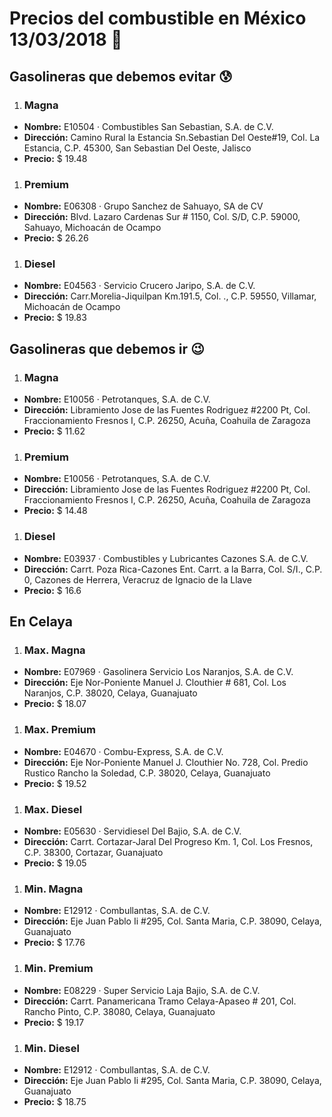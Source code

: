 # Precios del combustible en México 13/03/2018 :car:

## Gasolineras que debemos evitar :cold_sweat:
1. ### Magna
  * **Nombre:** E10504 · Combustibles San Sebastian, S.A. de C.V.
  * **Dirección:** Camino Rural la Estancia Sn.Sebastian Del Oeste#19, Col. La Estancia, C.P. 45300, San Sebastian Del Oeste, Jalisco
  * **Precio:** $ 19.48

1. ### Premium
  * **Nombre:** E06308 · Grupo Sanchez de Sahuayo, SA de CV
  * **Dirección:** Blvd. Lazaro Cardenas Sur # 1150, Col. S/D, C.P. 59000, Sahuayo, Michoacán de Ocampo
  * **Precio:** $ 26.26

1. ### Diesel
  * **Nombre:** E04563 · Servicio Crucero Jaripo, S.A. de C.V.                                                                                   
  * **Dirección:** Carr.Morelia-Jiquilpan Km.191.5, Col. ., C.P. 59550, Villamar, Michoacán de Ocampo
  * **Precio:** $ 19.83


## Gasolineras que debemos ir :wink:
1. ### Magna
  * **Nombre:** E10056 · Petrotanques, S.A. de C.V.
  * **Dirección:** Libramiento Jose de las Fuentes Rodriguez #2200 Pt, Col. Fraccionamiento Fresnos I, C.P. 26250, Acuña, Coahuila de Zaragoza
  * **Precio:** $ 11.62

1. ### Premium
  * **Nombre:** E10056 · Petrotanques, S.A. de C.V.
  * **Dirección:** Libramiento Jose de las Fuentes Rodriguez #2200 Pt, Col. Fraccionamiento Fresnos I, C.P. 26250, Acuña, Coahuila de Zaragoza
  * **Precio:** $ 14.48

1. ### Diesel
  * **Nombre:** E03937 · Combustibles y Lubricantes Cazones S.A. de C.V.
  * **Dirección:** Carrt. Poza Rica-Cazones Ent. Carrt. a la Barra, Col. S/I., C.P. 0, Cazones de Herrera, Veracruz de Ignacio de la Llave
  * **Precio:** $ 16.6


## En Celaya
1. ### Max. Magna
  * **Nombre:** E07969 · Gasolinera Servicio Los Naranjos, S.A. de C.V.
  * **Dirección:** Eje Nor-Poniente Manuel J. Clouthier # 681, Col. Los Naranjos, C.P. 38020, Celaya, Guanajuato
  * **Precio:** $ 18.07

1. ### Max. Premium
  * **Nombre:** E04670 · Combu-Express, S.A. de C.V.
  * **Dirección:** Eje Nor-Poniente Manuel J. Clouthier No. 728, Col. Predio Rustico Rancho la Soledad, C.P. 38020, Celaya, Guanajuato
  * **Precio:** $ 19.52

1. ### Max. Diesel
  * **Nombre:** E05630 · Servidiesel Del Bajio, S.A. de C.V.
  * **Dirección:** Carrt. Cortazar-Jaral Del Progreso Km. 1, Col. Los Fresnos, C.P. 38300, Cortazar, Guanajuato
  * **Precio:** $ 19.05

1. ### Min. Magna
  * **Nombre:** E12912 · Combullantas, S.A. de C.V.
  * **Dirección:** Eje Juan Pablo Ii #295, Col. Santa Maria, C.P. 38090, Celaya, Guanajuato
  * **Precio:** $ 17.76

1. ### Min. Premium
  * **Nombre:** E08229 · Super Servicio Laja Bajio, S.A. de C.V.
  * **Dirección:** Carrt. Panamericana Tramo Celaya-Apaseo # 201, Col. Rancho Pinto, C.P. 38080, Celaya, Guanajuato
  * **Precio:** $ 19.17

1. ### Min. Diesel
  * **Nombre:** E12912 · Combullantas, S.A. de C.V.
  * **Dirección:** Eje Juan Pablo Ii #295, Col. Santa Maria, C.P. 38090, Celaya, Guanajuato
  * **Precio:** $ 18.75